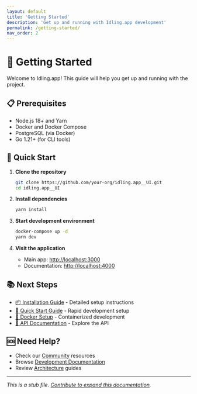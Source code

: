```yaml
---
layout: default
title: 'Getting Started'
description: 'Get up and running with Idling.app development'
permalink: /getting-started/
nav_order: 2
---
```


# 🚀 Getting Started

Welcome to Idling.app! This guide will help you get up and running with the project.

## 📋 Prerequisites

- Node.js 18+ and Yarn
- Docker and Docker Compose
- PostgreSQL (via Docker)
- Go 1.21+ (for CLI tools)

## 🏃 Quick Start

1. **Clone the repository**

   ```bash
   git clone https://github.com/your-org/idling.app__UI.git
   cd idling.app__UI
   ```

2. **Install dependencies**

   ```bash
   yarn install
   ```

3. **Start development environment**

   ```bash
   docker-compose up -d
   yarn dev
   ```

4. **Visit the application**
   - Main app: [http://localhost:3000](http://localhost:3000)
   - Documentation: [http://localhost:4000](http://localhost:4000)

## 📚 Next Steps

- [📦 Installation Guide](/getting-started/installation/) - Detailed setup instructions
- [🏃 Quick Start Guide](/getting-started/quickstart/) - Rapid development setup
- [🐳 Docker Setup](/getting-started/docker/) - Containerized development
- [🔌 API Documentation](/api/) - Explore the API

## 🆘 Need Help?

- Check our [Community](/community/) resources
- Browse [Development Documentation](/development/)
- Review [Architecture](/architecture/) guides

---

_This is a stub file. [Contribute to expand this documentation](/community/contributing/)._
